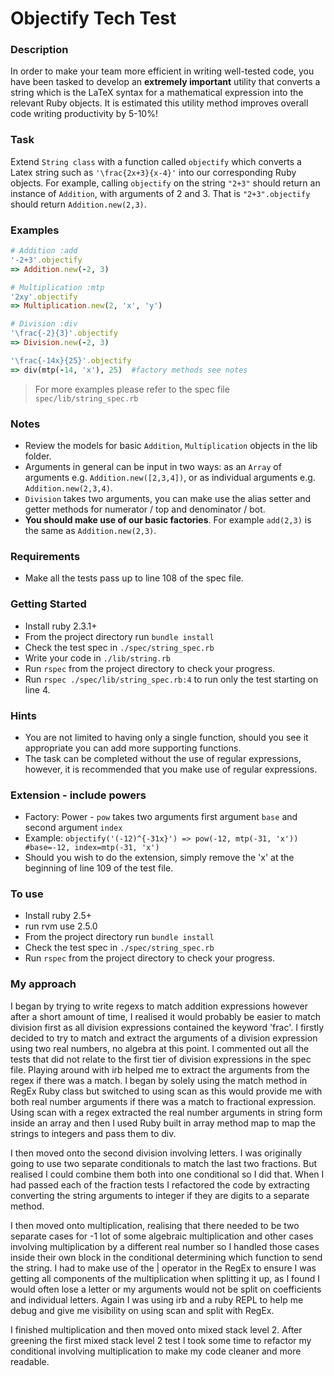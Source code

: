 # Objectify Tech Test

### Description
In order to make your team more efficient in writing well-tested code, you have been tasked to develop an **extremely important** utility that converts a string which is the LaTeX syntax for a mathematical expression into the relevant Ruby objects.  It is estimated this utility method improves overall code writing productivity by 5-10%!

### Task
Extend `String class` with a function called `objectify` which converts a Latex string such as `'\frac{2x+3}{x-4}'` into our corresponding Ruby objects.  For example, calling `objectify` on the string `"2+3"` should return an instance of `Addition`, with arguments of 2 and 3.  That is `"2+3".objectify` should return `Addition.new(2,3)`.

### Examples
```ruby
# Addition :add
'-2+3'.objectify
=> Addition.new(-2, 3)

# Multiplication :mtp
'2xy'.objectify
=> Multiplication.new(2, 'x', 'y')

# Division :div
'\frac{-2}{3}'.objectify
=> Division.new(-2, 3)

'\frac{-14x}{25}'.objectify
=> div(mtp(-14, 'x'), 25)  #factory methods see notes
```
> For more examples please refer to the spec file `spec/lib/string_spec.rb`

### Notes
* Review the models for basic `Addition`, `Multiplication` objects in the lib folder.
* Arguments in general can be input in two ways:  as an `Array` of arguments e.g. `Addition.new([2,3,4])`, or as individual arguments e.g. `Addition.new(2,3,4)`.
* `Division` takes two arguments, you can make use the alias setter and getter methods for numerator / top and denominator / bot.
*  **You should make use of our basic factories**.  For example `add(2,3)` is the same as `Addition.new(2,3)`.


### Requirements
* Make all the tests pass up to line 108 of the spec file.

### Getting Started
* Install ruby 2.3.1+
* From the project directory run `bundle install`
* Check the test spec in `./spec/string_spec.rb`
* Write your code in `./lib/string.rb`
* Run `rspec` from the project directory to check your progress.
* Run `rspec ./spec/lib/string_spec.rb:4` to run only the test starting on line 4.

### Hints
* You are not limited to having only a single function, should you see it appropriate you can add more supporting functions.</br>
* The task can be completed without the use of regular expressions, however, it is recommended that you make use of regular expressions.


### Extension - include powers
* Factory: Power - `pow` takes two arguments first argument `base` and second argument `index`
* Example: `objectify('(-12)^{-31x}') => pow(-12, mtp(-31, 'x')) #base=-12, index=mtp(-31, 'x')`
* Should you wish to do the extension, simply remove the 'x' at the beginning of line 109 of the test file.

### To use
* Install ruby 2.5+
* run rvm use 2.5.0
* From the project directory run `bundle install`
* Check the test spec in `./spec/string_spec.rb`
* Run `rspec` from the project directory to check your progress.


### My approach
I began by trying to write regexs to match addition expressions however after a short amount of time, I realised it would probably be easier to match division first as all division expressions contained the keyword 'frac'. I firstly decided to try to match and extract the arguments of a division expression using two real numbers, no algebra at this point. I commented out all the tests that did not relate to the first tier of division expressions in the spec file. Playing around with irb helped me to extract the arguments from the regex if there was a match. I began by solely using the match method in RegEx Ruby class but switched to using scan as this would provide me with both real number arguments if there was a match to fractional expression. Using scan with a regex extracted the real number arguments in string form inside an array and then I used Ruby built in array method map to map the strings to integers and pass them to div.

I then moved onto the second division involving letters. I was originally going to use two separate conditionals to match the last two fractions. But realised I could combine them both into one conditional so I did that. When I had passed each of the fraction tests I refactored the code by extracting converting the string arguments to integer if they are digits to a separate method.

I then moved onto multiplication, realising that there needed to be two separate cases for -1 lot of some algebraic multiplication and other cases involving multiplication by a different real number so I handled those cases inside their own block in the conditional determining which function to send the string. I had to make use of the | operator in the RegEx to ensure I was getting all components of the multiplication when splitting it up, as I found I would often lose a letter or my arguments would not be split on coefficients and individual letters. Again I was using irb and a ruby REPL to help me debug and give me visibility on using scan and split with RegEx.

I finished multiplication and then moved onto mixed stack level 2. After greening the first mixed stack level 2 test I took some time to refactor my conditional involving multiplication to make my code cleaner and more readable.
